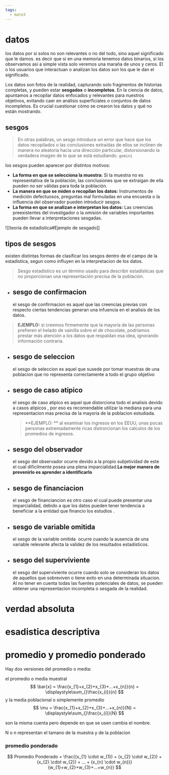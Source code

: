 ```yaml
---
tags:
  - mate3
---
```

# datos

los datos por si solos no son relevantes o no del todo, sino aquel significado que le damos.
es decir que si en una memoria tenemos datos binarios, si los observamos asi a simple vista solo veremos una maraña de unos y ceros. El o los usuarios que interactuan o analizan los datos son los que le dan el significado.

Los datos son fotos de la realidad, capturando solo fragmentos de historias completas, y pueden estar **sesgados** o **incompletos**. En la ciencia de datos, apuntamos a recopilar datos enfocados y relevantes para nuestros objetivos, evitando caer en análisis superficiales o conjuntos de datos incompletos. Es crucial cuestionar cómo se crearon los datos y qué no están mostrando.

## sesgos

>En otras palabras, un sesgo introduce un error que hace que los datos recopilados o las conclusiones extraídas de ellos se inclinen de manera no aleatoria hacia una dirección particular, distorsionando la verdadera imagen de lo que se está estudiando. `gemini`
>

los sesgos pueden aparecer por distintos motivos:
- **La forma en que se selecciona la muestra:** Si la muestra no es representativa de la población, las conclusiones que se extraigan de ella pueden no ser válidas para toda la población.
- **La manera en que se miden o recopilan los datos:** Instrumentos de medición defectuosos, preguntas mal formuladas en una encuesta o la influencia del observador pueden introducir sesgos.
- **La forma en que se analizan e interpretan los datos:** Las creencias preexistentes del investigador o la omisión de variables importantes pueden llevar a interpretaciones sesgadas.

![[teoria de estadistica#Ejemplo de sesgado]]

## tipos de sesgos

existen distintas formas de clasificar los sesgos dentro de el campo de la estadistica, segun como influyen en la interpretacion de los datos.

>Sesgo estadístico es un término usado para describir estadísticas que no proporcionan una representación precisa de la población.

- ## sesgo de confirmacion
	el sesgo de confirmacion es aquel que las creencias previas con respecto ciertas tendencias generan una infuencia en el analisis de los datos.
>	**EJEMPLO:** si creemos firmemente que la mayoría de las personas prefieren el helado de vainilla sobre el de chocolate, podríamos prestar más atención a los datos que respaldan esa idea, ignorando información contraria.

- ## sesgo de seleccion 
	el sesgo de seleccion es aquel que susede por tomar muestras de una poblacion que no representa correctamente a todo el grupo objetivo

- ## sesgo de caso atipico 
	el sesgo de caso atipico es aquel que distorciona todo el analisis devido a casos atipicos , por eso es recomendable utilizar la mediana para una representacion mas precisa de la mayoria de la poblacion estudiada.
	> **EJEMPLO: ** al examinar los ingresos en los EEUU, unas pocas personas extremadamente ricas  distrorcionan los calculos de los promedios de ingresos.

- ## sesgo del observador
	el sesgo del observador ocurre devido a la propio subjetividad de este el cual dificilmente posea una plena imparcialidad.**La mejor manera de prevenirlo es aprender a identificarlo**

- ## sesgo de financiacion 
	el sesgo de financiancion es otro caso el cual puede presentar una imparcialidad, debido a que los datos pueden tener tendencia a beneficiar a la entidad que financio los estudios .

- ## sesgo de variable omitida
	el sesgo de la variable omitida  ocurre cuando la ausencia de una variable relevante afecta la validez de los resultados estadísticos.

- ## sesgo del superviviente
	el sesgo del superviviente ocurre cuando solo se consideran los datos de aquellos que sobreviven o tiene exito en una determinada situacion. Al no tener en cuenta todas las fuentes potenciales de datos, se pueden obtener una representacion incompleta o sesgada de la realidad.



# verdad absoluta


# esadistica descriptiva

# promedio y promedio ponderado
Hay dos versiones del promedio o media: 

el promedio o media muestral
$$ \bar{x} = \frac{x_{1}+x_{2}+x_{3}+...+x_{n}}{n} = \displaystyle\sum_{}\frac{x_{i}}{n} $$y la media poblacional o simplemente promedio
$$ \mu = \frac{x_{1}+x_{2}+x_{3}+...+x_{n}}{N} = \displaystyle\sum_{}\frac{x_{i}}{N} $$

son la misma cuenta pero depende en que se usen cambia el nombre.

N o n representan el tamano de la muestra y de la poblacion

### promedio ponderado

$$ Promedio Ponderado = \frac{(x_{1} \cdot w_{1}) + (x_{2} \cdot w_{2}) + (x_{2} \cdot w_{2}) + ... + (x_{n} \cdot w_{n})}{w_{1}+w_{2}+w_{3}+...+w_{n}} $$

